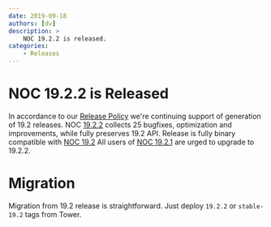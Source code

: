 ```yaml
---
date: 2019-09-18
authors: [dv]
description: >
    NOC 19.2.2 is released.
categories:
    - Releases
---
```

# NOC 19.2.2 is Released

In accordance to our [Release Policy](../../release-policy/index.md)
we're continuing support of generation of 19.2 releases. 
NOC [19.2.2](https://code.getnoc.com/noc/noc/tags/19.2.2)
collects 25 bugfixes, optimization and improvements, while fully
preserves 19.2 API. Release is fully binary compatible with [NOC 19.2](../../releases/19_2.md)
All users of [NOC 19.2.1](../../releases/19_2_1.md) are urged to upgrade to 19.2.2.

<!-- more -->
# Migration
Migration from 19.2 release is straightforward. Just deploy 
`19.2.2` or `stable-19.2` tags from Tower.
